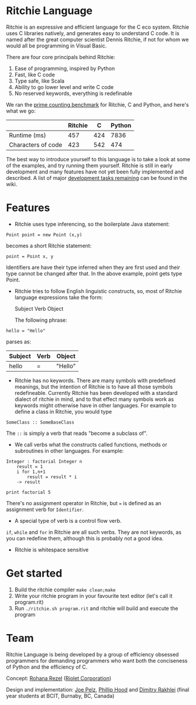 Ritchie Language
================

Ritchie is an expressive and efficient language for the C eco system. Ritchie uses C libraries natively, and generates easy to understand C code. It is named after the great computer scientist Dennis Ritchie, if not for whom we would all be programming in Visual Basic.

There are four core principals behind Ritchie:

1. Ease of programming, inspired by Python
2. Fast, like C code
3. Type safe, like Scala
4. Ability to go lower level and write C code
5. No reserved keywords, everything is redefinable

We ran the [prime counting benchmark](https://bjpelc.wordpress.com/2015/01/10/yet-another-language-speed-test-counting-primes-c-c-java-javascript-php-python-and-ruby-2/) for Ritchie, C and Python, and here's what we go:

|                    | Ritchie | C   | Python |
|--------------------|---------|-----|--------|
| Runtime (ms)       | 457     | 424 | 7836   |
| Characters of code | 423     | 542 | 474    |

The best way to introduce yourself to this language is to take a look at some of the examples, and try running them yourself.  Ritchie is still in early development and many features have not yet been fully implemented and described.  A list of major [development tasks remaining](https://github.com/riolet/ritchie/wiki/State-of-the-Compiler) can be found in the wiki.

Features
========

* Ritchie uses type inferencing, so the boilerplate Java statement:

```
Point point = new Point (x,y)
```

  becomes a short Ritchie statement:

```
point = Point x, y
```
Identifiers are have their type inferred when they are first used and their type cannot be changed after that. In the above example, point gets type Point.


* Ritchie tries to follow English linguistic constructs, so, most of Ritchie language expressions take the form:

  Subject Verb Object

  The following phrase:

```
hello = "Hello"
```
parses as:


| Subject | Verb | Object  |
|---------|------|---------|
| hello   | =    | "Hello" |


* Ritchie has no keywords.  There are many symbols with predefined meanings, but the intention of Ritchie is to have all those symbols redefineable.  Currently Ritchie has been developed with a standard dialect of ritchie in mind, and to that effect many symbols work as keywords might otherwise have in other languages.  For example to define a class in Ritchie, you would type
```
SomeClass :: SomeBaseClass
```
  The `::` is simply a verb that reads "become a subclass of".


* We call verbs what the constructs called functions, methods or subroutines in other languages. For example:

```
Integer : factorial Integer n
	result = 1
	i for 1,n+1
		result = result * i
	-> result

print factorial 5
```

There's no assignment operator in Ritchie, but `=` is defined as an assignment verb for `Identifier`.

* A special type of verb is a control flow verb.

`if`, `while` and `for`  in Ritchie are all such verbs. They are not keywords, as you can redefine them, although this is probably not a good idea.

* Ritchie is whitespace sensitive



Get started
===========
1. Build the ritchie compiler `make clean;make`
2. Write your ritchie program in your favourite text editor (let's call it program.rit)
3. Run `./ritchie.sh program.rit` and ritchie will build and execute the program



Team
====
Ritchie Language is being developed by a group of efficiency obsessed programmers for demanding programmers who want both the conciseness of Python and the efficiency of C.

Concept: [Rohana Rezel](https://github.com/rrezel) ([Riolet Corporation](https://github.com/riolet))

Design and implementation: [Joe Pelz](https://github.com/JoePelz), [Phillip Hood](https://github.com/pvgh) and [Dimitry Rakhlei](https://github.com/DimitryRakhlei) (final year students at BCIT, Burnaby, BC, Canada)

